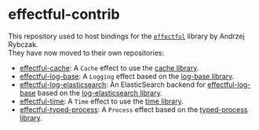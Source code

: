 # effectful-contrib 

This repository used to host bindings for the [`effectful`][effectful] library by Andrzej Rybczak.  
They have now moved to their own repositories:

* [effectful-cache](https://github.com/haskell-effectful/effectful-cache): A `Cache` effect to use the
  [cache library][cache].
* [effectful-log-base](https://github.com/haskell-effectful/effectful-log-base): A `Logging` effect based on the
  [log-base library][log-base].
* [effectful-log-elasticsearch](https://github.com/haskell-effectful/effectful-log-elasticsearch): An ElasticSearch
  backend for [effectful-log-base](https://github.com/haskell-effectful/effectful-log-base) based on the
  [log-elasticsearch library][log-elasticsearch].
* [effectful-time](https://github.com/haskell-effectful/effectful-time): A `Time` effect to use the
  [time library][time].
* [effectful-typed-process](https://github.com/haskell-effectful/effectful-typed-process): A `Process` effect based
  on the [typed-process library][typed-process].

[effectful]: https://github.com/arybczak/effectful
[CI-badge]: https://img.shields.io/github/workflow/status/Kleidukos/effectful-contrib/CI?style=flat-square
[CI-url]: https://github.com/Kleidukos/effectful-contrib/actions
[cache]: https://hackage.haskell.org/package/cache
[log-base]: https://hackage.haskell.org/package/log-base
[log-elasticsearch]: https://hackage.haskell.org/package/log-elasticsearch
[time]: https://hackage.haskell.org/package/time
[typed-process]: https://hackage.haskell.org/package/typed-process
